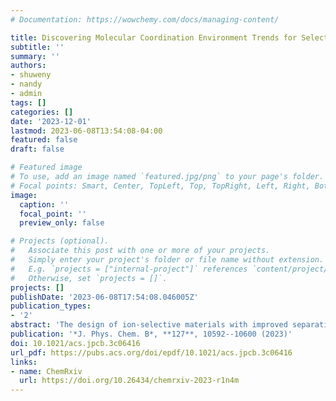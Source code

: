 ```yaml
---
# Documentation: https://wowchemy.com/docs/managing-content/

title: Discovering Molecular Coordination Environment Trends for Selective Ion Binding to Molecular Complexes Using Machine Learning
subtitle: ''
summary: ''
authors:
- shuweny
- nandy
- admin
tags: []
categories: []
date: '2023-12-01'
lastmod: 2023-06-08T13:54:08-04:00
featured: false
draft: false

# Featured image
# To use, add an image named `featured.jpg/png` to your page's folder.
# Focal points: Smart, Center, TopLeft, Top, TopRight, Left, Right, BottomLeft, Bottom, BottomRight.
image:
  caption: ''
  focal_point: ''
  preview_only: false

# Projects (optional).
#   Associate this post with one or more of your projects.
#   Simply enter your project's folder or file name without extension.
#   E.g. `projects = ["internal-project"]` references `content/project/deep-learning/index.md`.
#   Otherwise, set `projects = []`.
projects: []
publishDate: '2023-06-08T17:54:08.046005Z'
publication_types:
- '2'
abstract: 'The design of ion-selective materials with improved separation efficacy and efficiency is paramount, as current technologies fail to meet real-world deployment challenges. Selectivity in these materials can be informed by local ion binding in confined membrane ion channels. In this study, we utilize a data-driven approach to investigate design features in small molecular complexes coordinating ions as simplified models of ion channels. We curate a data set of 563 alkali metal coordinating molecular complexes (i.e., with Li<sup>+</sup>, Na<sup>+</sup>, or K<sup>+</sup>) from the Cambridge Structural Database and calculate differential ion binding energies using density functional theory. Using this information, we probe when and why structures favor exchange with alternate ions. Our analysis reveals that energetic preferences are related to ion size but are largely due to chemical interactions rather than structural reorganization. We identify unique trends in the selectivity for Li<sup>+</sup> over other alkali ions, including the presence of N coordination atoms, planar coordination geometry, and small coordinating ring sizes. We use machine learning models to identify the key contributions of both geometric and electronic features in predicting selective ion binding. These physical insights offer preliminary guidance into the design of optimal membranes for ion selectivity.'
publication: '*J. Phys. Chem. B*, **127**, 10592--10600 (2023)'
doi: 10.1021/acs.jpcb.3c06416
url_pdf: https://pubs.acs.org/doi/epdf/10.1021/acs.jpcb.3c06416
links:
- name: ChemRxiv
  url: https://doi.org/10.26434/chemrxiv-2023-r1n4m
---
```

